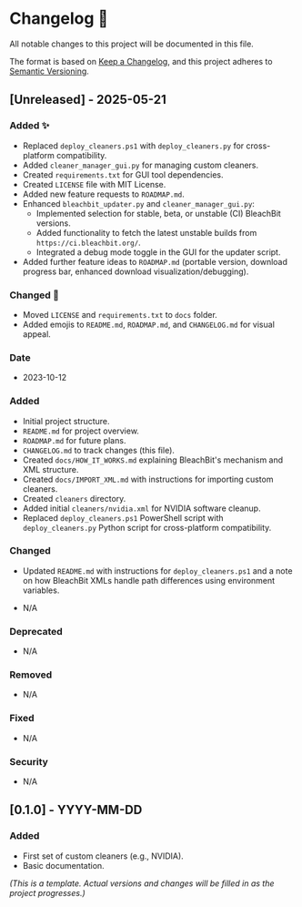 # Changelog 📜

All notable changes to this project will be documented in this file.

The format is based on [Keep a Changelog](https://keepachangelog.com/en/1.0.0/),
and this project adheres to [Semantic Versioning](https://semver.org/spec/v2.0.0.html).

## [Unreleased] - 2025-05-21
### Added ✨
- Replaced `deploy_cleaners.ps1` with `deploy_cleaners.py` for cross-platform compatibility.
- Added `cleaner_manager_gui.py` for managing custom cleaners.
- Created `requirements.txt` for GUI tool dependencies.
- Created `LICENSE` file with MIT License.
- Added new feature requests to `ROADMAP.md`.
- Enhanced `bleachbit_updater.py` and `cleaner_manager_gui.py`:
    - Implemented selection for stable, beta, or unstable (CI) BleachBit versions.
    - Added functionality to fetch the latest unstable builds from `https://ci.bleachbit.org/`.
    - Integrated a debug mode toggle in the GUI for the updater script.
- Added further feature ideas to `ROADMAP.md` (portable version, download progress bar, enhanced download visualization/debugging).

### Changed 🔄
- Moved `LICENSE` and `requirements.txt` to `docs` folder.
- Added emojis to `README.md`, `ROADMAP.md`, and `CHANGELOG.md` for visual appeal.

### Date
* 2023-10-12

### Added

*   Initial project structure.
*   `README.md` for project overview.
*   `ROADMAP.md` for future plans.
*   `CHANGELOG.md` to track changes (this file).
*   Created `docs/HOW_IT_WORKS.md` explaining BleachBit's mechanism and XML structure.
*   Created `docs/IMPORT_XML.md` with instructions for importing custom cleaners.
*   Created `cleaners` directory.
*   Added initial `cleaners/nvidia.xml` for NVIDIA software cleanup.
* Replaced `deploy_cleaners.ps1` PowerShell script with `deploy_cleaners.py` Python script for cross-platform compatibility.

### Changed

*   Updated `README.md` with instructions for `deploy_cleaners.ps1` and a note on how BleachBit XMLs handle path differences using environment variables.

*   N/A

### Deprecated

*   N/A

### Removed

*   N/A

### Fixed

*   N/A

### Security

*   N/A

## [0.1.0] - YYYY-MM-DD

### Added

*   First set of custom cleaners (e.g., NVIDIA).
*   Basic documentation.

*(This is a template. Actual versions and changes will be filled in as the project progresses.)*